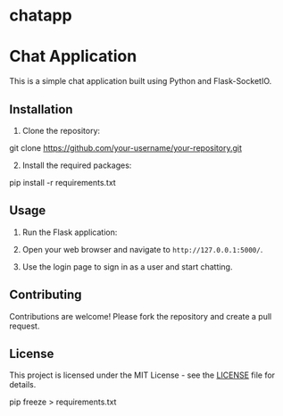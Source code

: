 # chatapp
# Chat Application

This is a simple chat application built using Python and Flask-SocketIO.

## Installation

1. Clone the repository:

git clone https://github.com/your-username/your-repository.git


2. Install the required packages:

pip install -r requirements.txt
## Usage

1. Run the Flask application:

2. Open your web browser and navigate to `http://127.0.0.1:5000/`.

3. Use the login page to sign in as a user and start chatting.

## Contributing

Contributions are welcome! Please fork the repository and create a pull request.

## License

This project is licensed under the MIT License - see the [LICENSE](LICENSE) file for details.

pip freeze > requirements.txt






